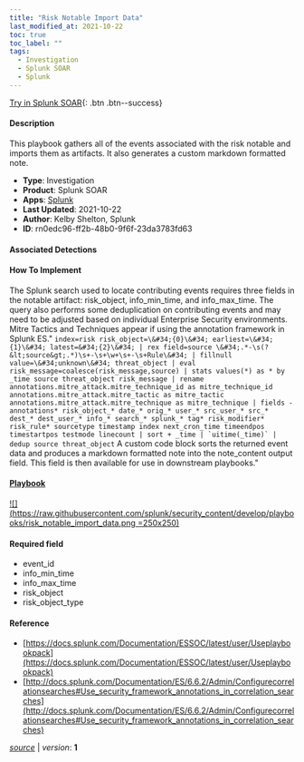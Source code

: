 ```yaml
---
title: "Risk Notable Import Data"
last_modified_at: 2021-10-22
toc: true
toc_label: ""
tags:
  - Investigation
  - Splunk SOAR
  - Splunk
---
```


[Try in Splunk SOAR](https://www.splunk.com/en_us/software/splunk-security-orchestration-and-automation.html){: .btn .btn--success}

#### Description

This playbook gathers all of the events associated with the risk notable and imports them as artifacts. It also generates a custom markdown formatted note.

- **Type**: Investigation
- **Product**: Splunk SOAR
- **Apps**: [Splunk](https://splunkbase.splunk.com/apps/#/search/Splunk/product/soar)
- **Last Updated**: 2021-10-22
- **Author**: Kelby Shelton, Splunk
- **ID**: rn0edc96-ff2b-48b0-9f6f-23da3783fd63

#### Associated Detections


#### How To Implement
The Splunk search used to locate contributing events requires three fields in the notable artifact\: risk_object, info_min_time, and info_max_time. The query also performs some deduplication on contributing events and may need to be adjusted based on individual Enterprise Security environments. Mitre Tactics and Techniques appear if using the annotation framework in Splunk ES.&#34;
```index=risk risk_object=\&#34;{0}\&#34; earliest=\&#34;{1}\&#34; latest=&#34;{2}\&#34; | rex field=source \&#34;.*-\s(?&lt;source&gt;.*)\s+-\s+\w+\s+-\s+Rule\&#34; | fillnull value=\&#34;unknown\&#34; threat_object | eval risk_message=coalesce(risk_message,source) | stats values(*) as * by _time source threat_object risk_message | rename annotations.mitre_attack.mitre_technique_id as mitre_technique_id annotations.mitre_attack.mitre_tactic as mitre_tactic annotations.mitre_attack.mitre_technique as mitre_technique | fields - annotations* risk_object_* date_* orig_* user_* src_user_* src_* dest_* dest_user_* info_* search_* splunk_* tag* risk_modifier* risk_rule* sourcetype timestamp index next_cron_time timeendpos timestartpos testmode linecount | sort + _time | `uitime(_time)` | dedup source threat_object```
A custom code block sorts the returned event data and produces a markdown formatted note into the note_content output field. This field is then available for use in downstream playbooks.&#34;


#### [Playbook](https://splunk.github.io/soar-playbook-viewer/?playbook=https://raw.githubusercontent.com/phantomcyber/playbooks/latest/risk_notable_import_data.json)

[![](https://raw.githubusercontent.com/splunk/security_content/develop/playbooks/risk_notable_import_data.png =250x250)](https://splunk.github.io/soar-playbook-viewer/?playbook=https://raw.githubusercontent.com/phantomcyber/playbooks/latest/risk_notable_import_data.json)

#### Required field
* event_id
* info_min_time
* info_max_time
* risk_object
* risk_object_type


#### Reference

* [https://docs.splunk.com/Documentation/ESSOC/latest/user/Useplaybookpack](https://docs.splunk.com/Documentation/ESSOC/latest/user/Useplaybookpack)
* [http://docs.splunk.com/Documentation/ES/6.6.2/Admin/Configurecorrelationsearches#Use_security_framework_annotations_in_correlation_searches](http://docs.splunk.com/Documentation/ES/6.6.2/Admin/Configurecorrelationsearches#Use_security_framework_annotations_in_correlation_searches)




[*source*](https://github.com/splunk/security_content/tree/develop/playbooks/risk_notable_import_data.yml) \| *version*: **1**